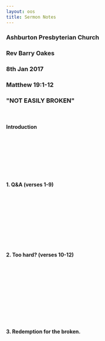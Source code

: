 ```yaml
---
layout: oos
title: Sermon Notes
---
```

### Ashburton Presbyterian Church

### Rev Barry Oakes

### 8th Jan 2017

### Matthew 19:1-12

### "NOT EASILY BROKEN"

&nbsp; <br>

#### Introduction

&nbsp; <br>
&nbsp; <br>
&nbsp; <br>
&nbsp; <br>
&nbsp; <br>
&nbsp; <br>

#### 1. Q&A (verses 1-9)

&nbsp; <br>
&nbsp; <br>
&nbsp; <br>
&nbsp; <br>
&nbsp; <br>
&nbsp; <br>
&nbsp; <br>
&nbsp; <br>

#### 2. Too hard? (verses 10-12)

&nbsp; <br>
&nbsp; <br>
&nbsp; <br>
&nbsp; <br>
&nbsp; <br>
&nbsp; <br>
&nbsp; <br>
&nbsp; <br>
&nbsp; <br>

#### 3. Redemption for the broken.

&nbsp; <br>
&nbsp; <br>
&nbsp; <br>
&nbsp; <br>
&nbsp; <br>

